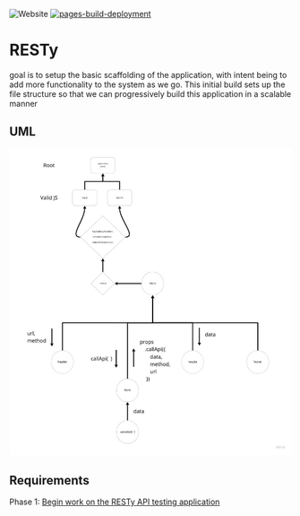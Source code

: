 ![Website](https://img.shields.io/website?down_color=red&down_message=offline&up_color=green&up_message=up&url=https%3A%2F%2Fantoni909.github.io%2FRESTy%2F) [![pages-build-deployment](https://github.com/antoni909/RESTy/actions/workflows/pages/pages-build-deployment/badge.svg)](https://github.com/antoni909/RESTy/actions/workflows/pages/pages-build-deployment)

# RESTy

goal is to setup the basic scaffolding of the application, with intent being to add more functionality to the system as we go. This initial build sets up the file structure so that we can progressively build this application in a scalable manner

## UML

![RESTy UML](./src/assets/phaseIUML.jpg)

## Requirements

Phase 1: [Begin work on the RESTy API testing application](./src/assets/requirements#Phase1)
